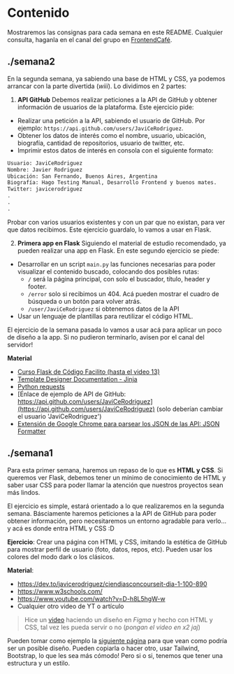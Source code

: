 # Contenido
Mostraremos las consignas para cada semana en este README. Cualquier consulta, haganla en el canal del grupo en [FrontendCafé](https://discord.gg/frontendcafe).

## ./semana2
En la segunda semana, ya sabiendo una base de HTML y CSS, ya podemos arrancar con la parte divertida (*wiii*). Lo dividimos en 2 partes:

1) **API GitHub**
Debemos realizar peticiones a la API de GitHub y obtener información de usuarios de la plataforma. Este ejercicio pide:
- Realizar una petición a la API, sabiendo el usuario de GitHub. Por ejemplo: `https://api.github.com/users/JaviCeRodriguez`.
- Obtener los datos de interés como el nombre, usuario, ubicación, biografía, cantidad de repositorios, usuario de twitter, etc.
- Imprimir estos datos de interés en consola con el siguiente formato:
```cmd
Usuario: JaviCeRodriguez
Nombre: Javier Rodriguez
Ubicación: San Fernando, Buenos Aires, Argentina
Biografía: Hago Testing Manual, Desarrollo Frontend y buenos mates.
Twitter: javicerodriguez
.
.
.
```
Probar con varios usuarios existentes y con un par que no existan, para ver que datos recibimos.
Este ejercicio guardalo, lo vamos a usar en Flask.

2) **Primera app en Flask**
Siguiendo el material de estudio recomendado, ya pueden realizar una app en Flask. En este segundo ejercicio se piede:
- Desarrollar en un script `main.py` las funciones necesarias para poder visualizar el contenido buscado, colocando dos posibles rutas:
    - `/` será la página principal, con solo el buscador, título, header y footer.
    - `/error` solo si recibimos un 404. Acá pueden mostrar el cuadro de búsqueda o un botón para volver atrás.
    - `/user/JaviCeRodriguez` si obtenemos datos de la API
- Usar un lenguaje de plantillas para reutilizar el código HTML.

El ejercicio de la semana pasada lo vamos a usar acá para aplicar un poco de diseño a la app. Si no pudieron terminarlo, avisen por el canal del servidor!

**Material**
- [Curso Flask de Código Facilito (hasta el video 13)](https://codigofacilito.com/cursos/flask)
- [Template Designer Documentation - Jinja](https://jinja.palletsprojects.com/en/2.10.x/templates/)
- [Python requests](https://realpython.com/python-requests/)
- [Enlace de ejemplo de API de GitHub: https://api.github.com/users/JaviCeRodriguez](https://api.github.com/users/JaviCeRodriguez) (solo deberían cambiar el usuario 'JaviCeRodriguez')
- [Extensión de Google Chrome para parsear los JSON de las API: JSON Formatter](https://chrome.google.com/webstore/detail/json-formatter/bcjindcccaagfpapjjmafapmmgkkhgoa)


## ./semana1
Para esta primer semana, haremos un repaso de lo que es **HTML y CSS**. Si queremos ver Flask, debemos tener un mínimo de conocimiento de HTML y saber usar CSS para poder llamar la atención que nuestros proyectos sean más lindos.

El ejercicio es simple, estará orientado a lo que realizaremos en la segunda semana. Básciamente haremos peticiones a la API de GitHub para poder obtener información, pero necesitaremos un entorno agradable para verlo... y acá es donde entra HTML y CSS :D

**Ejercicio**: Crear una página con HTML y CSS, imitando la estética de GitHub para mostrar perfil de usuario (foto, datos, repos, etc). Pueden usar los colores del modo dark o los clásicos.

**Material**:
- https://dev.to/javicerodriguez/ciendiasconcourseit-dia-1-100-890
- https://www.w3schools.com/
- https://www.youtube.com/watch?v=D-h8L5hgW-w
- Cualquier otro video de YT o artículo

> Hice un [video](https://www.youtube.com/watch?v=r6QmrHsW5X0) haciendo un diseño en *Figma* y hecho con HTML y CSS, tal vez les pueda servir o no (*pongan el video en x2 jaj*)

Pueden tomar como ejemplo la [siguiente página](https://javier-rodriguez.vercel.app/proyectos/GitHubAPI/index.html) para que vean como podría ser un posible diseño. Pueden copiarla o hacer otro, usar Tailwind, Bootstrap, lo que les sea más cómodo! Pero si o si, tenemos que tener una estructura y un estilo.

